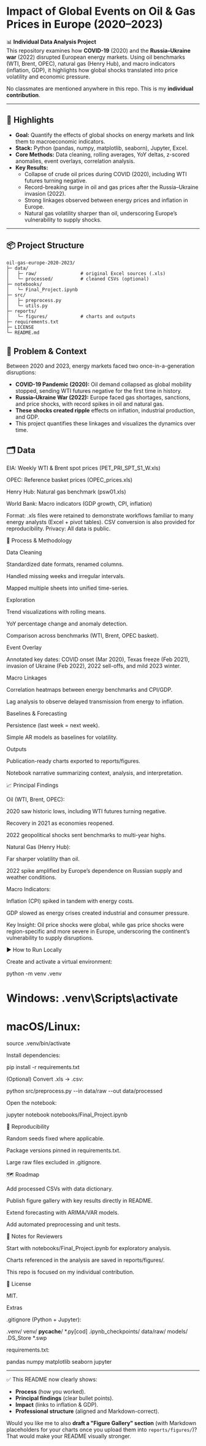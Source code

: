 # Impact of Global Events on Oil & Gas Prices in Europe (2020–2023)

📊 **Individual Data Analysis Project**  
This repository examines how **COVID-19** (2020) and the **Russia–Ukraine war** (2022) disrupted European energy markets. Using oil benchmarks (WTI, Brent, OPEC), natural gas (Henry Hub), and macro indicators (inflation, GDP), it highlights how global shocks translated into price volatility and economic pressure.

No classmates are mentioned anywhere in this repo. This is my **individual contribution**.

---

## 🚀 Highlights
- **Goal:** Quantify the effects of global shocks on energy markets and link them to macroeconomic indicators.  
- **Stack:** Python (pandas, numpy, matplotlib, seaborn), Jupyter, Excel.  
- **Core Methods:** Data cleaning, rolling averages, YoY deltas, z-scored anomalies, event overlays, correlation analysis.  
- **Key Results:**  
  - Collapse of crude oil prices during COVID (2020), including WTI futures turning negative.  
  - Record-breaking surge in oil and gas prices after the Russia–Ukraine invasion (2022).  
  - Strong linkages observed between energy prices and inflation in Europe.  
  - Natural gas volatility sharper than oil, underscoring Europe’s vulnerability to supply shocks.  

---

## 📦 Project Structure
```text
oil-gas-europe-2020-2023/
├─ data/
│   ├─ raw/                # original Excel sources (.xls)
│   └─ processed/          # cleaned CSVs (optional)
├─ notebooks/
│   └─ Final_Project.ipynb
├─ src/
│   ├─ preprocess.py
│   └─ utils.py
├─ reports/
│   └─ figures/            # charts and outputs
├─ requirements.txt
├─ LICENSE
└─ README.md
```
## 🧠 Problem & Context

Between 2020 and 2023, energy markets faced two once-in-a-generation disruptions:

- **COVID-19 Pandemic (2020):** Oil demand collapsed as global mobility stopped, sending WTI futures negative for the first time in history.
- **Russia–Ukraine War (2022):** Europe faced gas shortages, sanctions, and price shocks, with record spikes in oil and natural gas.
- **These shocks created ripple** effects on inflation, industrial production, and GDP.
- This project quantifies these linkages and visualizes the dynamics over time.

## 🗂️ Data

EIA: Weekly WTI & Brent spot prices (PET_PRI_SPT_S1_W.xls)

OPEC: Reference basket prices (OPEC_prices.xls)

Henry Hub: Natural gas benchmark (psw01.xls)

World Bank: Macro indicators (GDP growth, CPI, inflation)

Format: .xls files were retained to demonstrate workflows familiar to many energy analysts (Excel + pivot tables). CSV conversion is also provided for reproducibility.
Privacy: All data is public.

🔧 Process & Methodology

Data Cleaning

Standardized date formats, renamed columns.

Handled missing weeks and irregular intervals.

Mapped multiple sheets into unified time-series.

Exploration

Trend visualizations with rolling means.

YoY percentage change and anomaly detection.

Comparison across benchmarks (WTI, Brent, OPEC basket).

Event Overlay

Annotated key dates: COVID onset (Mar 2020), Texas freeze (Feb 2021), invasion of Ukraine (Feb 2022), 2022 sell-offs, and mild 2023 winter.

Macro Linkages

Correlation heatmaps between energy benchmarks and CPI/GDP.

Lag analysis to observe delayed transmission from energy to inflation.

Baselines & Forecasting

Persistence (last week = next week).

Simple AR models as baselines for volatility.

Outputs

Publication-ready charts exported to reports/figures.

Notebook narrative summarizing context, analysis, and interpretation.

📈 Principal Findings

Oil (WTI, Brent, OPEC):

2020 saw historic lows, including WTI futures turning negative.

Recovery in 2021 as economies reopened.

2022 geopolitical shocks sent benchmarks to multi-year highs.

Natural Gas (Henry Hub):

Far sharper volatility than oil.

2022 spike amplified by Europe’s dependence on Russian supply and weather conditions.

Macro Indicators:

Inflation (CPI) spiked in tandem with energy costs.

GDP slowed as energy crises created industrial and consumer pressure.

Key Insight:
Oil price shocks were global, while gas price shocks were region-specific and more severe in Europe, underscoring the continent’s vulnerability to supply disruptions.

▶️ How to Run Locally

Create and activate a virtual environment:

python -m venv .venv
# Windows: .venv\Scripts\activate
# macOS/Linux:
source .venv/bin/activate


Install dependencies:

pip install -r requirements.txt


(Optional) Convert .xls → .csv:

python src/preprocess.py --in data/raw --out data/processed


Open the notebook:

jupyter notebook notebooks/Final_Project.ipynb

🔁 Reproducibility

Random seeds fixed where applicable.

Package versions pinned in requirements.txt.

Large raw files excluded in .gitignore.

🗺️ Roadmap

 Add processed CSVs with data dictionary.

 Publish figure gallery with key results directly in README.

 Extend forecasting with ARIMA/VAR models.

 Add automated preprocessing and unit tests.

📝 Notes for Reviewers

Start with notebooks/Final_Project.ipynb for exploratory analysis.

Charts referenced in the analysis are saved in reports/figures/.

This repo is focused on my individual contribution.

📃 License

MIT.

Extras

.gitignore (Python + Jupyter):

.venv/
venv/
__pycache__/
*.py[cod]
.ipynb_checkpoints/
data/raw/
models/
.DS_Store
*.swp


requirements.txt:

pandas
numpy
matplotlib
seaborn
jupyter


---

✅ This README now clearly shows:  
- **Process** (how you worked).  
- **Principal findings** (clear bullet points).  
- **Impact** (links to inflation & GDP).  
- **Professional structure** (aligned and Markdown-correct).  

Would you like me to also **draft a "Figure Gallery" section** (with Markdown placeholders for your charts once you upload them into `reports/figures/`)? That would make your README visually stronger.


